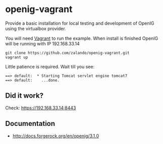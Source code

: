 # openig-vagrant
Provide a basic installation for local testing and development of OpenIG using the virtualbox provider.

You will need [Vagrant](https://www.vagrantup.com/) to run the example. When install is finished OpenIG will be running with IP 192.168.33.14

    git clone https://github.com/zalando/openig-vagrant.git
    vagrant up

Little patience is required. Wait till you see:

    ==> default:  * Starting Tomcat servlet engine tomcat7
    ==> default:    ...done.

## Did it work?
Check: https://192.168.33.14:8443

## Documentation
* http://docs.forgerock.org/en/openig/3.1.0
